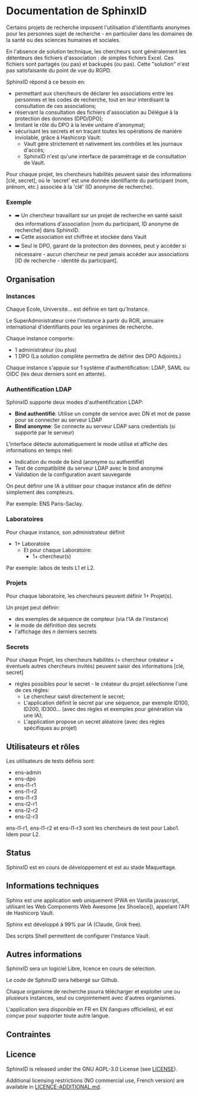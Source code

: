 # Documentation de SphinxID

Certains projets de recherche imposent l'utilisation d'identifiants anonymes pour les personnes sujet de recherche - en particulier dans les domaines de la santé ou des sciences humaines et sociales.

En l'absence de solution technique, les chercheurs sont généralement les détenteurs des fichiers d'association 
: de simples fichiers Excel. Ces fichiers sont partagés (ou pas) et backupés (ou pas). Cette "solution" n'est pas satisfaisante du point de vue du RGPD.

SphinxID répond à ce besoin en:
  - permettant aux chercheurs de déclarer les associations entre les personnes et les codes de recherche, tout en leur interdisant la consultation de ces associations;
  - réservant la consultation des fichiers d'association au Délégué à la protection des données (DPD/DPO);
  - limitant le rôle du DPO à la levée unitaire d'anonymat;
  - sécurisant les secrets et en traçant toutes les opérations de manière inviolable, grâce à Hashicorp Vault:
    - Vault gère strictement et nativement les contrôles et les journaux d'accès;
    - SphinxID n'est qu'une interface de paramétrage et de consultation de Vault.

Pour chaque projet, les chercheurs habilités peuvent saisir des informations [clé, secret], où le 'secret' est une donnée identifiante du participant (nom, prénom, etc.) associée à la 'clé' (ID anonyme de recherche).

### Exemple

- ➡️ Un chercheur travaillant sur un projet de recherche en santé saisit des informations d'association [nom du participant, ID anonyme de recherche] dans SphinxID.
- ➡️ Cette association est chiffrée et stockée dans Vault
- ➡️ Seul le DPO, garant de la protection des données, peut y accéder si nécessaire - aucun chercheur ne peut jamais accéder aux associations [ID de recherche - identité du participant].

## Organisation

### Instances

Chaque Ecole, Université... est définie en tant qu'Instance.

Le SuperAdministrateur crée l'instance à partir du ROR, annuaire international d'identifiants pour les organimes de recherche.

Chaque instance comporte:
  - 1 administrateur (ou plus)
  - 1 DPO
(La solution complète permettra de définir des DPO Adjoints.)

Chaque instance s'appuie sur 1 système d'authentification: LDAP, SAML ou OIDC (les deux derniers sont en attente).

### Authentification LDAP

SphinxID supporte deux modes d'authentification LDAP:

- **Bind authentifié**: Utilise un compte de service avec DN et mot de passe pour se connecter au serveur LDAP
- **Bind anonyme**: Se connecte au serveur LDAP sans credentials (si supporté par le serveur)

L'interface détecte automatiquement le mode utilisé et affiche des informations en temps réel:
- Indication du mode de bind (anonyme ou authentifié)
- Test de compatibilité du serveur LDAP avec le bind anonyme
- Validation de la configuration avant sauvegarde

On peut définir une IA à utiliser pour chaque instance afin de définir simplement des compteurs.

Par exemple: ENS Paris-Saclay. 

### Laboratoires

Pour chaque instance, son administrateur définit 
  - 1+ Laboratoire
    - Et pour chaque Laboratoire:
      - 1+ chercheur(s)

Par exemple: labos de tests L1 et L2.

### Projets

Pour chaque laboratoire, les chercheurs peuvent définir 1+ Projet(s).

Un projet peut définir:
  - des exemples de séquence de compteur (via l'IA de l'instance)
  - le mode de définition des secrets
  - l'affichage des _n_ derniers secrets

### Secrets

Pour chaque Projet, les chercheurs habilités (= chercheur créateur + éventuels autres chercheurs invités) peuvent saisir des informations [clé, secret]
  - règles possibles pour le secret - le créateur du projet sélectionne l'une de ces règles:
    - Le chercheur saisit directement le secret;
    - L'application définit le secret par une séquence, par exemple ID100, ID200, ID300... (avec des règles et exemples pour génération via une IA);
    - L'application propose un secret aléatoire (avec des règles spécifiques au projet)

## Utilisateurs et rôles


Les utilisateurs de tests définis sont:

  - ens-admin
  - ens-dpo
  - ens-l1-r1
  - ens-l1-r2
  - ens-l1-r3
  - ens-l2-r1
  - ens-l2-r2
  - ens-l2-r3

ens-l1-r1, ens-l1-r2 et ens-l1-r3 sont les chercheurs de test pour Labo1. Idem pour L2.

## Status

SphinxID est en cours de développement et est au stade Maquettage.

## Informations techniques

Sphinx est une application web uniquement (PWA en Vanilla javascript, utilisant les Web Components Web Awesome [ex Shoelace]), appelant l'API de Hashicorp Vault.

Sphinx est développé à 99% par IA (Claude, Grok free).

Des scripts Shell permettent de configurer l'instance Vault.

## Autres informations

SphinxID sera un logiciel Libre, licence en cours de sélection.

Le code de SphinxID sera hébergé sur Github.

Chaque organisme de recherche pourra télécharger et exploiter une ou plusieurs instances, seul ou conjointement avec d'autres organismes.

L'application sera disponible en FR en EN (langues officielles), et est conçue pour supporter toute autre langue.

## Contraintes

## Licence

SphinxID is released under the GNU AGPL-3.0 License (see [LICENSE](LICENSE)).

Additional licensing restrictions (NO commercial use, French version) are available in [LICENCE-ADDITIONAL.md](LICENCE-ADDITIONAL.md).
